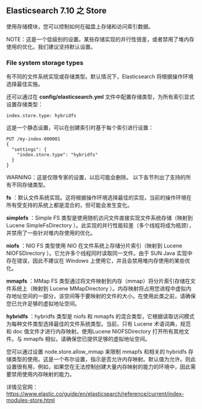 ## Elasticsearch 7.10 之 Store

使用存储模块，您可以控制如何在磁盘上存储和访问索引数据。

NOTE：这是一个低级别的设置。某些存储实现的并行性很差，或者禁用了堆内存使用的优化。我们建议坚持默认设置。

### File system storage types

有不同的文件系统实现或存储类型。默认情况下，Elasticsearch 将根据操作环境选择最佳实施。

还可以通过在 **config/elasticsearch.yml** 文件中配置存储类型，为所有索引显式设置存储类型：

	index.store.type: hybridfs
这是一个静态设置，可以在创建索引时基于每个索引进行设置：

	PUT /my-index-000001
	{
	  "settings": {
	    "index.store.type": "hybridfs"
	  }
	}

 
WARNING：这是仅限专家的设置，以后可能会删除。
以下各节列出了支持的所有不同存储类型。

**fs** ：默认文件系统实现。这将根据操作环境选择最佳的实现，当前的操作环境在所有受支持的系统上都是混合的，但可能会发生变化。

**simplefs** ：Simple FS 类型是使用随机访问文件直接实现文件系统存储（映射到 Lucene SimpleFsDirectory ）。此实现的并行性能较差（多个线程将成为瓶颈），并禁用了一些针对堆内存使用的优化。

**niofs** ：NIO FS 类型使用 NIO 在文件系统上存储分片索引（映射到 Lucene NIOFSDirectory ）。它允许多个线程同时读取同一文件。由于 SUN Java 实现中存在错误，因此不建议在 Windows 上使用它，并且会禁用堆内存使用的某些优化。

**mmapfs** ：MMap FS 类型通过将文件映射到内存（mmap）将分片索引存储在文件系统上（映射到 Lucene MMapDirectory ）。内存映射将占用您进程中虚拟内存地址空间的一部分，该空间等于要映射的文件的大小。在使用此类之前，请确保您已允许足够的虚拟地址空间。

**hybridfs** ：hybridfs 类型是 niofs 和 mmapfs 的混合类型，它根据读取访问模式为每种文件类型选择最佳的文件系统类型。当前，只有 Lucene 术语词典，规范和 doc 值文件才进行内存映射。使用Lucene NIOFSDirectory 打开所有其他文件。与 mmapfs 相似，请确保您已提供足够的虚拟地址空间。

您可以通过设置 node.store.allow_mmap 来限制 mmapfs 和相关的 hybridfs 存储类型的使用。这是一个布尔设置，指示是否允许内存映射。默认值为允许。则此设置很有用，例如，如果您在无法控制创建大量内存映射的能力的环境中，因此需要禁用使用内存映射的能力。

详情见官网：https://www.elastic.co/guide/en/elasticsearch/reference/current/index-modules-store.html
